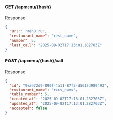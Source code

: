 #### GET /tapmenu/{hash}
Response
```json
{
  "url": "menu.ru",
  "restaurant_name": "rest_name",
  "number": 5,
  "last_call": "2025-09-02T17:13:01.282703Z"
}
```
#### POST /tapmenu/{hash}/call
Response
```json
{
  "id": "9eae72d9-890f-4a11-87f3-d5632d989493",
  "restaurant_name": "rest_name",
  "table_number": 5,
  "created_at": "2025-09-02T17:13:01.282703Z",
  "updated_at": "2025-09-02T17:13:01.282703Z",
  "accepted": false
}
```